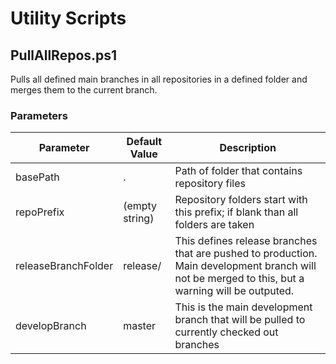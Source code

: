 # Utility Scripts

## PullAllRepos.ps1

Pulls all defined main branches in all repositories in a defined folder and merges them to the current branch.

### Parameters

| Parameter  |  Default Value  | Description  |
|---|---|---|
| basePath   | .  | Path of folder that contains repository files   |
| repoPrefix| (empty string)   | Repository folders start with this prefix; if blank than all folders are taken  |
| releaseBranchFolder | release/   | This defines release branches that are pushed to production. Main development branch will not be merged to this, but a warning will be outputed. |
| developBranch | master | This is the main development branch that will be pulled to currently checked out branches |
